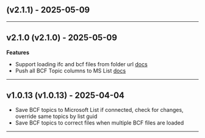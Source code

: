  ##  (v2.1.1) - 2025-05-09



---

## v2.1.0 (v2.1.0) - 2025-05-09

**Features**

- Support loading ifc and bcf files from folder url [docs](https://docs.flinker.app/docs/setting-up-the-ifc-viewer-in-microsoft-teams.html#step-5-copy-links-of-ifcbcf-files-or-folders)
- Push all BCF Topic columns to MS List [docs](https://docs.flinker.app/docs/ifc-lists.html#how-to-set-up-microsoft-lists-sync-for-your-bcf-topics)

---

## v1.0.13 (v1.0.13) - 2025-04-04

-  Save BCF topics to Microsoft List if connected, check for changes, override same topics by list guid
- Save BCF topics to correct files when multiple BCF files are loaded

---

